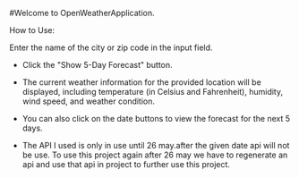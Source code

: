 #Welcome to OpenWeatherApplication.

How to Use:

Enter the name of the city or zip code in the input field.

 - Click the "Show 5-Day Forecast" button.

 - The current weather information for the provided location will be displayed, including temperature (in Celsius and 
Fahrenheit), humidity, wind speed, and weather condition.

 - You can also click on the date buttons to view the forecast for the next 5 days.

 - The API I used is only in use until 26 may.after the given date api will not be use. To use this project again after 26 may
we have to regenerate an api and use that api in project to further use this project.

